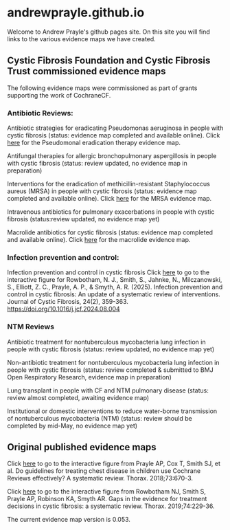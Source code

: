 # andrewprayle.github.io
Welcome to Andrew Prayle's github pages site.  On this site you will find links to the various evidence maps we have created.  

## Cystic Fibrosis Foundation and Cystic Fibrosis Trust commissioned evidence maps

The following evidence maps were commissioned as part of grants supporting the work of CochraneCF.

### Antibiotic Reviews:

Antibiotic strategies for eradicating Pseudomonas aeruginosa in people with cystic fibrosis (status: evidence map completed and available online).  Click [here](/2024_pseudomonas_eradication_evidence_map.html) for the Pseudomonal eradication therapy evidence map.


Antifungal therapies for allergic bronchopulmonary aspergillosis in people with cystic fibrosis (status: review updated, no evidence map in preparation)


Interventions for the eradication of methicillin-resistant Staphylococcus aureus (MRSA) in people with cystic fibrosis (status: evidence map completed and available online).  Click [here](/2024_MRSA_evidence_map.html) for the MRSA evidence map.


Intravenous antibiotics for pulmonary exacerbations in people with cystic fibrosis (status:review updated, no evidence map yet)


Macrolide antibiotics for cystic fibrosis (status: evidence map completed and available online).  Click [here](/2024_macrolide_evidence_map.html) for the macrolide evidence map.


### Infection prevention and control:

Infection prevention and control in cystic fibrosis
Click [here](/2024_Evidence_Map_Infection_Prevention_Control.html) to go to the interactive figure for Rowbotham, N. J., Smith, S., Jahnke, N., Milczanowski, S., Elliott, Z. C., Prayle, A. P., & Smyth, A. R. (2025). Infection prevention and control in cystic fibrosis: An update of a systematic review of interventions. Journal of Cystic Fibrosis, 24(2), 359-363. https://doi.org/10.1016/j.jcf.2024.08.004

### NTM Reviews 

Antibiotic treatment for nontuberculous mycobacteria lung infection in people with cystic fibrosis (status: review updated, no evidence map yet)

Non-antibiotic treatment for nontuberculous mycobacteria lung infection in people with cystic fibrosis (status: review completed & submitted to BMJ Open Respiratory Research, evidence map in preparation)

Lung transplant in people with CF and NTM pulmonary disease (status: review almost completed, awaiting evidence map)

Institutional or domestic interventions to reduce water-borne transmission of nontuberculous mycobacteria (NTM) (status: review should be completed by mid-May, no evidence map yet)

## Original published evidence maps

Click [here](/interactive_figure.html) to go to the interactive figure from Prayle AP, Cox T, Smith SJ, et al. Do guidelines for treating chest disease in children use Cochrane Reviews effectively? A systematic review. Thorax. 2018;73:670-3.

Click [here](/gaps_review_figure.html) to go to the interactive figure from Rowbotham NJ, Smith S, Prayle AP, Robinson KA, Smyth AR. Gaps in the evidence for treatment decisions in cystic fibrosis: a systematic review. Thorax. 2019;74:229-36.






 




The current evidence map version is 0.053. 

